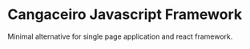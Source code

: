 # Cangaceiro Javascript Framework

Minimal alternative for single page application and react framework.
